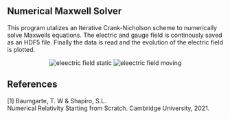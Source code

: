 ## Numerical Maxwell Solver
This program utalizes an Iterative Crank-Nicholson scheme to numerically solve Maxwells equations. The electric and gauge field is continously saved as an HDF5 file. Finally the data is read and the evolution of the electric field is plotted.
<p align="center">
  <img src="https://user-images.githubusercontent.com/126679979/222267869-e15e5649-e459-4444-b750-794e02cc91b0.gif" alt="eleectric field static"/>
  <img src="https://user-images.githubusercontent.com/126679979/222267863-2f7cf711-f050-4423-b0ea-05a50c65e133.gif" alt="eleectric field moving"/>
</p>

## References
<a id="1">[1]</a> 
Baumgarte, T. W & Shapiro, S.L.  
Numerical Relativity Starting from Scratch. 
Cambridge University, 2021.
